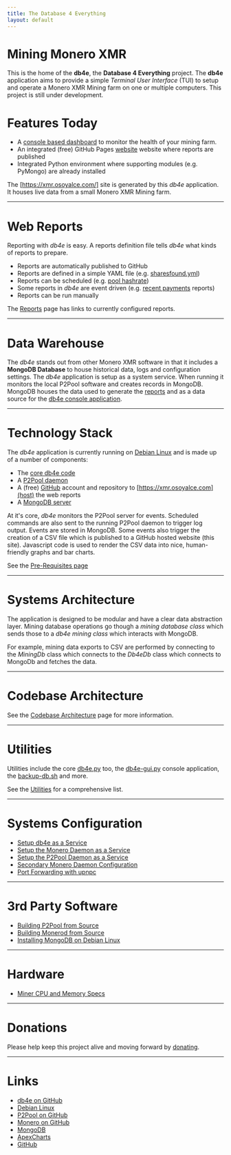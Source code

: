```yaml
---
title: The Database 4 Everything
layout: default
---
```

<script src="https://cdnjs.cloudflare.com/ajax/libs/PapaParse/5.3.0/papaparse.min.js"></script>
<script src="https://cdn.jsdelivr.net/npm/apexcharts"></script>
<script src="/assets/js/sharesfound/by-miner-sharesfound-30days.js"></script>

# Mining Monero XMR

<div id="wrapper">
  <div id="areaChart">
  </div>
  <div id="barChart">
  </div>
 </div>

This is the home of the **db4e**, the **Database 4 Everything**  project. The **db4e** application aims to provide a simple *Terminal User Interface* (TUI) to setup and operate a Monero XMR Mining farm on one or multiple computers. This project is still under development.

# Features Today

* A [console based dashboard](/pages/ops/db4e-gui.py.html) to monitor the health of your mining farm.
* An integrated (free) GitHub Pages [website](#web-reports) website where reports are published
* Integrated Python environment where supporting modules (e.g. PyMongo) are already installed

The [https://xmr.osoyalce.com/] site is generated by this *db4e* application. It houses live data from a small Monero XMR Mining farm.

---

# Web Reports

Reporting with *db4e* is easy. A reports definition file tells *db4e* what kinds of reports to prepare.

* Reports are automatically published to GitHub
* Reports are defined in a simple YAML file (e.g. [sharesfound.yml](/conf/reports/sharesfound.yml))
* Reports can be scheduled (e.g. [pool hashrate](https://xmr.osoyalce.com/reports/hashrates/Pool-Hashrate-60-Days.html))
* Some reports in *db4e* are event driven (e.g. [recent payments](https://xmr.osoyalce.com/reports/payments/Daily-Payment-60-Days.html) reports)
* Reports can be run manually

The [Reports](https://xmr.osoyalce.com/pages/Reports.html) page has links to currently configured reports.

---

# Data Warehouse

The *db4e* stands out from other Monero XMR software in that it includes a **MongoDB Database** to house historical data, logs and configuration settings. The *db4e* application is setup as a system service. When running it monitors the local P2Pool software and creates records in MongoDB. MongoDB houses the data used to generate the [reports](https://xmr.osoyalce.com/pages/Reports.html) and as a data source for the [db4e console application](/pages/ops/db4e-gui.py.html).

---

# Technology Stack

The *db4e* application is currently running on [Debian Linux](https://www.debian.org/) and is made up of a number of components:

* The [core db4e code](https://github.com/NadimGhaznavi/db4e)
* A [P2Pool daemon](/pages/ops/Building-P2Pool-from-Source.html)
* A (free) [GitHub](https://github.com/) account and repository to [https://xmr.osoyalce.com](host) the web reports
* A [MongoDB server](/pages/ops/Installing-MongoDB.html) 

At it's core, *db4e* monitors the P2Pool server for events. Scheduled commands are also sent to the running P2Pool daemon to trigger log output. Events are stored in MongoDB. Some events also trigger the creation of a CSV file which is published to a GitHub hosted website (this site). Javascript code is used to render the CSV data into nice, human-friendly graphs and bar charts.

See the [Pre-Requisites page](/pages/ops/Pre-Requisites.md)

---

# Systems Architecture

The application is designed to be modular and have a clear data abstraction layer. Mining database operations go though a *mining
database class* which sends those to a *db4e mining class* which interacts with MongoDB.

For example, mining data exports to CSV are performed by connecting to the *MiningDb* class which connects to the *Db4eDb* class which connects to MongoDb and fetches the data.

---

# Codebase Architecture

See the [Codebase Architecture](/pages/ops/Codebase-Architecture.html) page for more information.

---

# Utilities

Utilities include the core [db4e.py](/pages/ops/db4e.py.html) too, the [db4e-gui.py](/pages/ops/db4e-gui.py.html) console application, the [backup-db.sh](/pages/ops/backup-db.sh.html) and more.

See the [Utilities](/pages/ops/Utilities.html) for a comprehensive list.

---

# Systems Configuration

* [Setup db4e as a Service](/pages/ops/Setup-db4e-Service.html)
* [Setup the Monero Daemon as a Service](/pages/ops/Setup-MoneroD-Service.html)
* [Setup the P2Pool Daemon as a Service](/pages/ops/Setup-P2PoolD-Service.html)
* [Secondary Monero Daemon Configuration](/pages/ops/Secondary-Monero-Daemon-Configuration.html)
* [Port Forwarding with upnpc](/pages/ops/upnpc.html)

---

# 3rd Party Software 

* [Building P2Pool from Source](/pages/ops/Building-P2Pool-from-Source.html)
* [Building Monerod from Source](/pages/ops/Building-Monerod-from-Source.html)
* [Installing MongoDB on Debian Linux](/pages/ops/Installing-MongoDB.html)

---

# Hardware

* [Miner CPU and Memory Specs](/pages/ops/Miner-Specs.html)

---

# Donations

Please help keep this project alive and moving forward by [donating](/pages/web/Donations.html).

---

# Links

* [db4e on GitHub](https://github.com/NadimGhaznavi/db4e)
* [Debian Linux](https://www.debian.org/)
* [P2Pool on GitHub](https://github.com/SChernykh/p2pool)
* [Monero on GitHub](https://github.com/monero-project/monero-gui)
* [MongoDB](https://www.mongodb.com/)
* [ApexCharts](https://apexcharts.com/)
* [GitHub](https://github.com/)









